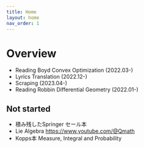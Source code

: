 ```yaml
---
title: Home
layout: home
nav_order: 1
---
```


# Overview
- Reading Boyd Convex Optimization (2022.03-)
- Lyrics Translation (2022.12-)
- Scraping (2023.04-)
- Reading Robbin Differential Geometry (2022.01-)

## Not started
- 積み残したSpringer セール本
- Lie Algebra https://www.youtube.com/@Qmath
- Kopps本 Measure, Integral and Probability